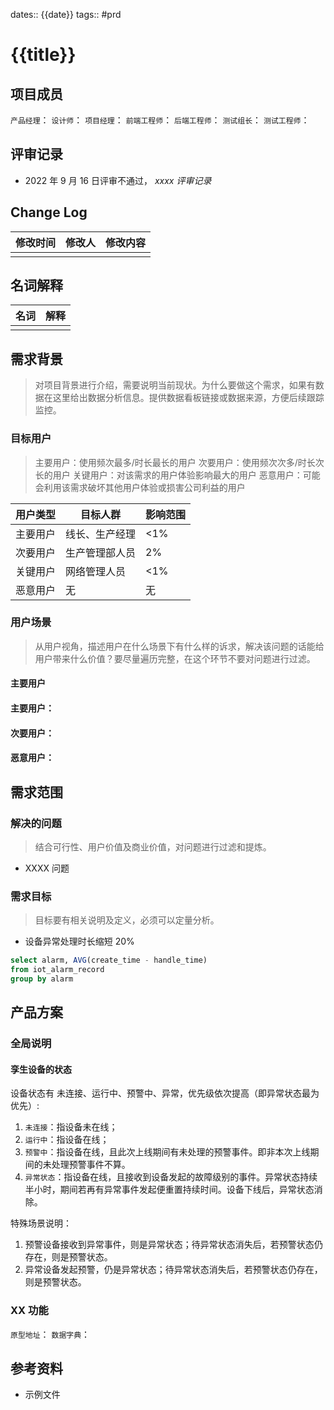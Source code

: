 dates:: {{date}}
tags:: #prd

# {{title}}

## 项目成员

`产品经理`：
`设计师`：
`项目经理`：
`前端工程师`：
`后端工程师`：
`测试组长`：
`测试工程师`：

## 评审记录
- 2022 年 9 月 16 日评审不通过， _xxxx 评审记录_

## Change Log

| 修改时间      | 修改人 | 修改内容                                                         |
| ------------- | ------ | ---------------------------------------------------------------- |
	|  |  |  |

## 名词解释

| 名词     | 解释 |
| -------- | ---- |
|  |      |

## 需求背景

> 对项目背景进行介绍，需要说明当前现状。为什么要做这个需求，如果有数据在这里给出数据分析信息。提供数据看板链接或数据来源，方便后续跟踪监控。

### 目标用户

> 主要用户：使用频次最多/时长最长的用户
次要用户：使用频次次多/时长次长的用户
关键用户：对该需求的用户体验影响最大的用户
恶意用户：可能会利用该需求破坏其他用户体验或损害公司利益的用户

| 用户类型 | 目标人群       | 影响范围 |
| -------- | -------------- | -------- |
| 主要用户 | 线长、生产经理           | <1%      |
| 次要用户 | 生产管理部人员 | 2%       |
| 关键用户 | 网络管理人员   | <1%      |
| 恶意用户 | 无             | 无         |

### 用户场景

> 从用户视角，描述用户在什么场景下有什么样的诉求，解决该问题的话能给用户带来什么价值？要尽量遍历完整，在这个环节不要对问题进行过滤。

#### 主要用户

#### 主要用户：

#### 次要用户：

#### 恶意用户：

## 需求范围

### 解决的问题

>结合可行性、用户价值及商业价值，对问题进行过滤和提炼。

- XXXX 问题

### 需求目标

>目标要有相关说明及定义，必须可以定量分析。

- 设备异常处理时长缩短 20%

```sql
select alarm, AVG(create_time - handle_time)
from iot_alarm_record
group by alarm
```

## 产品方案

### 全局说明

#### 孪生设备的状态

设备状态有 未连接、运行中、预警中、异常，优先级依次提高（即异常状态最为优先）:
1. `未连接`：指设备未在线；
2. `运行中`：指设备在线；
3. `预警中`：指设备在线，且此次上线期间有未处理的预警事件。即非本次上线期间的未处理预警事件不算。
4. `异常状态`：指设备在线，且接收到设备发起的故障级别的事件。异常状态持续半小时，期间若再有异常事件发起便重置持续时间。设备下线后，异常状态消除。

特殊场景说明：
1. 预警设备接收到异常事件，则是异常状态；待异常状态消失后，若预警状态仍存在，则是预警状态。
2. 异常设备发起预警，仍是异常状态；待异常状态消失后，若预警状态仍存在，则是预警状态。

### XX 功能

`原型地址`： 
`数据字典`： 

## 参考资料
- 示例文件
